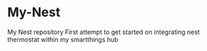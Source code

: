 # My-Nest
My Nest repository
First attempt to get started on integrating nest thermostat within my smartthings hub
